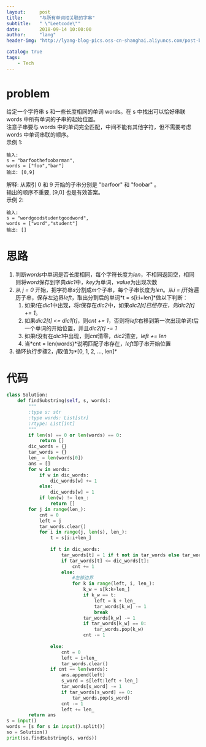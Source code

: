 ```yaml
---
layout:     post
title:      "与所有单词相关联的字串"
subtitle:   " \"Leetcode\""
date:       2018-09-14 10:00:00
author:     "lang"
header-img: "http://lyang-blog-pics.oss-cn-shanghai.aliyuncs.com/post-bg-2017/0330/170330.jpg"

catalog: true
tags:
    - Tech
---
```


# problem

给定一个字符串 s 和一些长度相同的单词 words。在 s 中找出可以恰好串联 words 中所有单词的子串的起始位置。  
注意子串要与 words 中的单词完全匹配，中间不能有其他字符，但不需要考虑 words 中单词串联的顺序。  
示例 1:  

    输入:
    s = "barfoothefoobarman",
    words = ["foo","bar"]
    输出: [0,9]

解释: 从索引 0 和 9 开始的子串分别是 "barfoor" 和 "foobar" 。  
输出的顺序不重要, [9,0] 也是有效答案。  
示例 2:  

    输入:
    s = "wordgoodstudentgoodword",
    words = ["word","student"]
    输出: []

# 思路

1. 判断*words*中单词是否长度相同，每个字符长度为*len*，不相同返回空，相同则将*word*保存到字典*dic1*中，*key*为单词，*value*为出现次数
2. 从 *j = 0* 开始，把字符串*s*分割成*m*个子串，每个子串长度为*len*。从*i = j*开始遍历子串，保存左边界*left*，取出分割后的单词*t = s[i:i+len]*做以下判断：
    1. 如果*t*在*dic1*中出现，将*t*保存在*dic2*中，如果*dic2[t]*已经存在，则*dic2[t] += 1*。
    2. 如果*dic2[t] <= dic1[t]*，则*cnt += 1*，否则将*left*右移到第一次出现单词*t*后一个单词的开始位置，并且*dic2[t] -= 1*
    3. 如果*t*没有在*dic1*中出现，则*cnt*清零，*dic2*清空，*left += len*
    4. 当*cnt = len(words)*说明匹配子串存在，*left*即子串开始位置
3. 循环执行步骤2，*j*取值为*[0, 1, 2, ..., len]*

# 代码

```python
class Solution:
    def findSubstring(self, s, words):
        """
        :type s: str
        :type words: List[str]
        :rtype: List[int]
        """
        if len(s) == 0 or len(words) == 0:
            return []
        dic_words = {}
        tar_words = {}
        len_ = len(words[0])
        ans = []
        for w in words:
            if w in dic_words:
                dic_words[w] += 1
            else:
                dic_words[w] = 1
            if len(w) != len_:
                return []
        for j in range(len_):
            cnt = 0
            left = j
            tar_words.clear()
            for i in range(j, len(s), len_):
                t = s[i:i+len_]
                
                if t in dic_words:
                    tar_words[t] = 1 if t not in tar_words else tar_words[t] + 1
                    if tar_words[t] <= dic_words[t]:
                        cnt += 1
                    else:
                        #左移边界
                        for k in range(left, i, len_):
                            k_w = s[k:k+len_]
                            if k_w == t:
                                left = k + len_
                                tar_words[k_w] -= 1
                                break
                            tar_words[k_w] -= 1
                            if tar_words[k_w] == 0:
                                tar_words.pop(k_w)
                            cnt -= 1
                        
                else:
                    cnt = 0
                    left = i+len_
                    tar_words.clear()
                if cnt == len(words):
                    ans.append(left)
                    s_word = s[left:left + len_]
                    tar_words[s_word] -= 1
                    if tar_words[s_word] == 0:
                        tar_words.pop(s_word)
                    cnt -= 1
                    left += len_
        return ans
s = input()
words = [s for s in input().split()]
so = Solution()
print(so.findSubstring(s, words))
```


